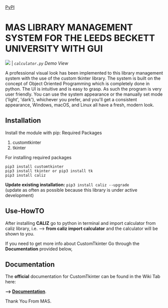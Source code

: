 [PyPI](https://pypi.org/project/caliz/)

# MAS LIBRARY MANAGEMENT SYSTEM FOR THE LEEDS BECKETT UNIVERSITY WITH GUI

![](images/calculator.png)
| _`calculator.py` Demo View_

A professional visual look has been implemented to this library management system with the use of the custom tkinter library. The system is built on the concept of Object Oriented Programming which is completely done in
python. The UI is intuitive and is easy to grasp. As such the program is very user friendly. You can use the system appearance or the manually set mode ('light', 'dark'), whichever you prefer, and you'll get a consistent appearance, Windows, macOS, and Linux all have a fresh, modern look.


## Installation
Install the module with pip:
Required Packages
1. customtkinter
2. tkinter

For installing required packages
```
pip3 install customtkinter
pip3 install tkinter or pip3 install tk
pip3 install caliz
```
**Update existing installation:** ```pip3 install caliz --upgrade```\
(update as often as possible because this library is under active development)

## Use-HowTO

After installing **CALIZ** go to python in terminal and import calculator from caliz library, 
i.e. --> **from caliz import calculator**
and the calculator will be shown to you.

If you need to get more info about CustomTkinter Go through the **Documentation** provided below,

## Documentation

The **official** documentation for CustomTkinter can be found in the Wiki Tab here:

**--> [Documentation](https://github.com/TomSchimansky/CustomTkinter/wiki)**.

Thank You From MAS.
